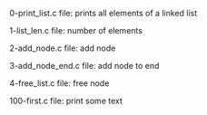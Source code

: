 0-print_list.c file: prints all elements of a linked list

1-list_len.c file: number of elements

2-add_node.c file: add node

3-add_node_end.c file: add node to end

4-free_list.c file: free node

100-first.c file: print some text
